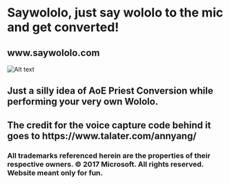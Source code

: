 <h1>Saywololo, just say wololo to the mic and get converted!</h1>

<h2>www.saywololo.com</h2>

![Alt text](http://www.saywololo.com/img/saywololo%20page.png "Wololo!")

<h2>Just a silly idea of AoE Priest Conversion while performing your very own Wololo.</h2>
<h2>The credit for the voice capture code behind it goes to https://www.talater.com/annyang/</h2>

<h3>All trademarks referenced herein are the properties of their respective owners.
© 2017 Microsoft. All rights reserved. Website meant only for fun.</h3>
